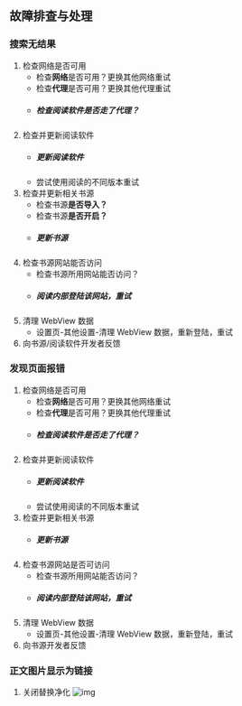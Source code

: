 ## 故障排查与处理


### 搜索无结果
1. 检查网络是否可用 
   - 检查**网络**是否可用？更换其他网络重试
   - 检查**代理**是否可用？更换其他代理重试
   - ##### **检查阅读软件是否走了代理？**
2. 检查并更新阅读软件
   - ##### **更新阅读软件**
   - 尝试使用阅读的不同版本重试
3. 检查并更新相关书源
   - 检查书源**是否导入？**
   - 检查书源**是否开启？**
   - ##### **更新书源**
4. 检查书源网站能否访问
   - 检查书源所用网站能否访问？
   - ##### **阅读内部登陆该网站**，重试
5. 清理 WebView 数据
   - 设置页-其他设置-清理 WebView 数据，重新登陆，重试
6. 向书源/阅读软件开发者反馈


### 发现页面报错
1. 检查网络是否可用
   - 检查**网络**是否可用？更换其他网络重试
   - 检查**代理**是否可用？更换其他代理重试
   - ##### **检查阅读软件是否走了代理？**
2. 检查并更新阅读软件
   - ##### **更新阅读软件**
   - 尝试使用阅读的不同版本重试
3. 检查并更新相关书源
   - ##### **更新书源**
4. 检查书源网站是否可访问
   - 检查书源所用网站能否访问？
   - ##### **阅读内部登陆该网站**，重试
5. 清理 WebView 数据
   - 设置页-其他设置-清理 WebView 数据，重新登陆，重试
6. 向书源开发者反馈


### 正文图片显示为链接
1. 关闭替换净化
![img](./pic/ReplaceTurnOff.png)

